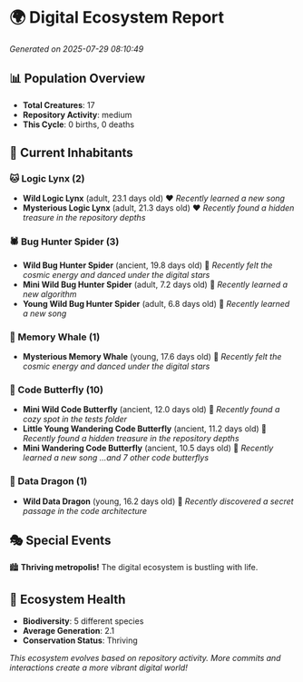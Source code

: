 # 🌍 Digital Ecosystem Report
*Generated on 2025-07-29 08:10:49*

## 📊 Population Overview
- **Total Creatures**: 17
- **Repository Activity**: medium
- **This Cycle**: 0 births, 0 deaths

## 👥 Current Inhabitants

### 🐱 Logic Lynx (2)
- **Wild Logic Lynx** (adult, 23.1 days old) ❤️
  *Recently learned a new song*
- **Mysterious Logic Lynx** (adult, 21.3 days old) ❤️
  *Recently found a hidden treasure in the repository depths*

### 🕷️ Bug Hunter Spider (3)
- **Wild Bug Hunter Spider** (ancient, 19.8 days old) 💛
  *Recently felt the cosmic energy and danced under the digital stars*
- **Mini Wild Bug Hunter Spider** (adult, 7.2 days old) 💚
  *Recently learned a new algorithm*
- **Young Wild Bug Hunter Spider** (adult, 6.8 days old) 💚
  *Recently learned a new song*

### 🐋 Memory Whale (1)
- **Mysterious Memory Whale** (young, 17.6 days old) 💚
  *Recently felt the cosmic energy and danced under the digital stars*

### 🦋 Code Butterfly (10)
- **Mini Wild Code Butterfly** (ancient, 12.0 days old) 💛
  *Recently found a cozy spot in the tests folder*
- **Little Young Wandering Code Butterfly** (ancient, 11.2 days old) 💛
  *Recently found a hidden treasure in the repository depths*
- **Mini Wandering Code Butterfly** (ancient, 10.5 days old) 💛
  *Recently learned a new song*
  *...and 7 other code butterflys*

### 🐉 Data Dragon (1)
- **Wild Data Dragon** (young, 16.2 days old) 💚
  *Recently discovered a secret passage in the code architecture*

## 🎭 Special Events

🏙️ **Thriving metropolis!** The digital ecosystem is bustling with life.

## 🔬 Ecosystem Health
- **Biodiversity**: 5 different species
- **Average Generation**: 2.1
- **Conservation Status**: Thriving

*This ecosystem evolves based on repository activity. More commits and interactions create a more vibrant digital world!*